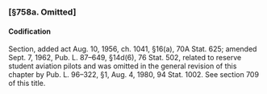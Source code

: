 ### [§758a. Omitted] ###

#### Codification ####

Section, added act Aug. 10, 1956, ch. 1041, §16(a), 70A Stat. 625; amended Sept. 7, 1962, Pub. L. 87–649, §14d(6), 76 Stat. 502, related to reserve student aviation pilots and was omitted in the general revision of this chapter by Pub. L. 96–322, §1, Aug. 4, 1980, 94 Stat. 1002. See section 709 of this title.